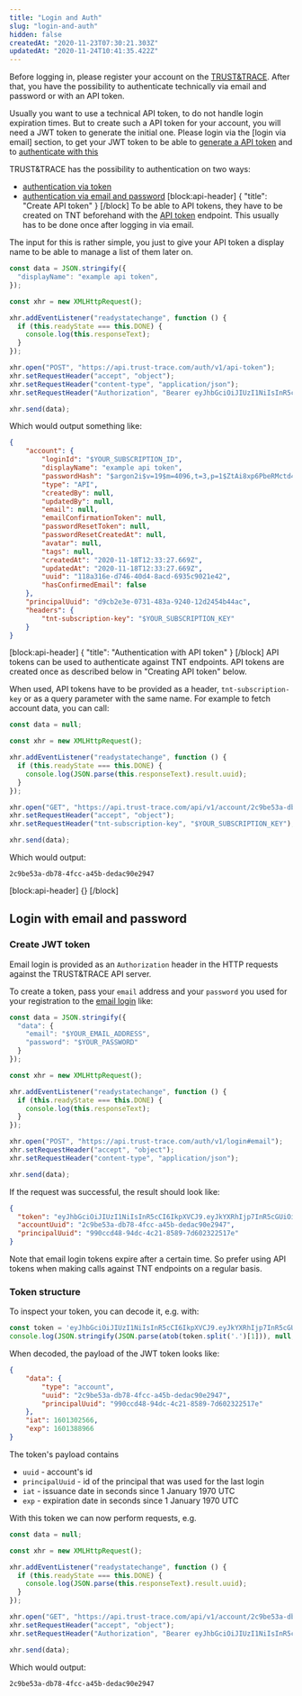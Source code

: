 ```yaml
---
title: "Login and Auth"
slug: "login-and-auth"
hidden: false
createdAt: "2020-11-23T07:30:21.303Z"
updatedAt: "2020-11-24T10:41:35.422Z"
---
```

Before logging in, please register your account on the [TRUST&TRACE](https://app.trust-trace.com). After that, you have the possibility to authenticate technically via email and password or with an API token.

Usually you want to use a technical API token, to do not handle login expiration times. But to create such a API token for your account, you will need a JWT token to generate the initial one. Please login via the [login via email] section, to get your JWT token to be able to [generate a API token](#create-api-token) and to [authenticate with this](#login-via-token)

TRUST&TRACE has the possibility to authentication on two ways:

- [authentication via token](#create-api-token)
- [authentication via email and password](#login-with-email-and-password)
[block:api-header]
{
  "title": "Create API token"
}
[/block]
To be able to API tokens, they have to be created on TNT beforehand with the [API token] endpoint. This usually has to be done once after logging in via email.

The input for this is rather simple, you just to give your API token a display name to be able to manage a list of them later on.

```js
const data = JSON.stringify({
  "displayName": "example api token",
});

const xhr = new XMLHttpRequest();

xhr.addEventListener("readystatechange", function () {
  if (this.readyState === this.DONE) {
    console.log(this.responseText);
  }
});

xhr.open("POST", "https://api.trust-trace.com/auth/v1/api-token");
xhr.setRequestHeader("accept", "object");
xhr.setRequestHeader("content-type", "application/json");
xhr.setRequestHeader("Authorization", "Bearer eyJhbGciOiJIUzI1NiIsInR5cCI6IkpXVCJ9.eyJkYXRhIjp7InR5cGUiOiJhY2NvdW50IiwidXVpZCI6IjJjOWJlNTNhLWRiNzgtNGZjYy1hNDViLWRlZGFjOTBlMjk0NyIsInByaW5jaXBhbFV1aWQiOiI5OTBjY2Q0OC05NGRjLTRjMjEtODU4OS03ZDYwMjMyMjUxN2UifSwiaWF0IjoxNjAxMzAyNTY2LCJleHAiOjE2MDEzODg5NjZ9.6znHJrDW2NdXaxwpqnN3_0cj0GTVOSt3HhTHF6sjs98");

xhr.send(data);
```

Which would output something like:

```json
{
    "account": {
        "loginId": "$YOUR_SUBSCRIPTION_ID",
        "displayName": "example api token",
        "passwordHash": "$argon2i$v=19$m=4096,t=3,p=1$ZtAi8xp6PbeRMctd4jqmrA$f28+sY6p4RnE2RD67x4jISHbK0DL7qKZUKkgdRRE5pE",
        "type": "API",
        "createdBy": null,
        "updatedBy": null,
        "email": null,
        "emailConfirmationToken": null,
        "passwordResetToken": null,
        "passwordResetCreatedAt": null,
        "avatar": null,
        "tags": null,
        "createdAt": "2020-11-18T12:33:27.669Z",
        "updatedAt": "2020-11-18T12:33:27.669Z",
        "uuid": "118a316e-d746-40d4-8acd-6935c9021e42",
        "hasConfirmedEmail": false
    },
    "principalUuid": "d9cb2e3e-0731-483a-9240-12d2454b44ac",
    "headers": {
        "tnt-subscription-key": "$YOUR_SUBSCRIPTION_KEY"
    }
}
```

[email login]: ref:post_login-email
[API token]: ref:post_api-token
[block:api-header]
{
  "title": "Authentication with API token"
}
[/block]
API tokens can be used to authenticate against TNT endpoints. API tokens are created once as described below in "Creating API token" below.

When used, API tokens have to be provided as a header, `tnt-subscription-key` or as a query parameter with the same name. For example to fetch account data, you can call:

```js
const data = null;

const xhr = new XMLHttpRequest();

xhr.addEventListener("readystatechange", function () {
  if (this.readyState === this.DONE) {
    console.log(JSON.parse(this.responseText).result.uuid);
  }
});

xhr.open("GET", "https://api.trust-trace.com/api/v1/account/2c9be53a-db78-4fcc-a45b-dedac90e2947");
xhr.setRequestHeader("accept", "object");
xhr.setRequestHeader("tnt-subscription-key", "$YOUR_SUBSCRIPTION_KEY");

xhr.send(data);
```

Which would output:

```text
2c9be53a-db78-4fcc-a45b-dedac90e2947
```
[block:api-header]
{}
[/block]
## Login with email and password

### Create JWT token

Email login is provided as an `Authorization` header in the HTTP requests against the TRUST&TRACE API server.

To create a token, pass your `email` address and your `password` you used for your registration to the [email login] like:

```js
const data = JSON.stringify({
  "data": {
    "email": "$YOUR_EMAIL_ADDRESS",
    "password": "$YOUR_PASSWORD"
  }
});

const xhr = new XMLHttpRequest();

xhr.addEventListener("readystatechange", function () {
  if (this.readyState === this.DONE) {
    console.log(this.responseText);
  }
});

xhr.open("POST", "https://api.trust-trace.com/auth/v1/login#email");
xhr.setRequestHeader("accept", "object");
xhr.setRequestHeader("content-type", "application/json");

xhr.send(data);
```

If the request was successful, the result should look like:

```json
{
  "token": "eyJhbGciOiJIUzI1NiIsInR5cCI6IkpXVCJ9.eyJkYXRhIjp7InR5cGUiOiJhY2NvdW50IiwidXVpZCI6IjJjOWJlNTNhLWRiNzgtNGZjYy1hNDViLWRlZGFjOTBlMjk0NyIsInByaW5jaXBhbFV1aWQiOiI5OTBjY2Q0OC05NGRjLTRjMjEtODU4OS03ZDYwMjMyMjUxN2UifSwiaWF0IjoxNjAxMzAyNTY2LCJleHAiOjE2MDEzODg5NjZ9.6znHJrDW2NdXaxwpqnN3_0cj0GTVOSt3HhTHF6sjs98",
  "accountUuid": "2c9be53a-db78-4fcc-a45b-dedac90e2947",
  "principalUuid": "990ccd48-94dc-4c21-8589-7d602322517e"
}
```

Note that email login tokens expire after a certain time. So prefer using API tokens when making calls against TNT endpoints on a regular basis.

### Token structure

To inspect your token, you can decode it, e.g. with:

```js
const token = 'eyJhbGciOiJIUzI1NiIsInR5cCI6IkpXVCJ9.eyJkYXRhIjp7InR5cGUiOiJhY2NvdW50IiwidXVpZCI6IjJjOWJlNTNhLWRiNzgtNGZjYy1hNDViLWRlZGFjOTBlMjk0NyIsInByaW5jaXBhbFV1aWQiOiI5OTBjY2Q0OC05NGRjLTRjMjEtODU4OS03ZDYwMjMyMjUxN2UifSwiaWF0IjoxNjAxMzAyNTY2LCJleHAiOjE2MDEzODg5NjZ9.6znHJrDW2NdXaxwpqnN3_0cj0GTVOSt3HhTHF6sjs98';
console.log(JSON.stringify(JSON.parse(atob(token.split('.')[1])), null, 4));
```

When decoded, the payload of the JWT token looks like:

```json
{
    "data": {
        "type": "account",
        "uuid": "2c9be53a-db78-4fcc-a45b-dedac90e2947",
        "principalUuid": "990ccd48-94dc-4c21-8589-7d602322517e"
    },
    "iat": 1601302566,
    "exp": 1601388966
}
```

The token's payload contains

- `uuid` - account's id
- `principalUuid` - id of the principal that was used for the last login
- `iat` - issuance date in seconds since 1 January 1970 UTC
- `exp` - expiration date in seconds since 1 January 1970 UTC

With this token we can now perform requests, e.g.

```js
const data = null;

const xhr = new XMLHttpRequest();

xhr.addEventListener("readystatechange", function () {
  if (this.readyState === this.DONE) {
    console.log(JSON.parse(this.responseText).result.uuid);
  }
});

xhr.open("GET", "https://api.trust-trace.com/api/v1/account/2c9be53a-db78-4fcc-a45b-dedac90e2947");
xhr.setRequestHeader("accept", "object");
xhr.setRequestHeader("Authorization", "Bearer eyJhbGciOiJIUzI1NiIsInR5cCI6IkpXVCJ9.eyJkYXRhIjp7InR5cGUiOiJhY2NvdW50IiwidXVpZCI6IjJjOWJlNTNhLWRiNzgtNGZjYy1hNDViLWRlZGFjOTBlMjk0NyIsInByaW5jaXBhbFV1aWQiOiI5OTBjY2Q0OC05NGRjLTRjMjEtODU4OS03ZDYwMjMyMjUxN2UifSwiaWF0IjoxNjAxMzAyNTY2LCJleHAiOjE2MDEzODg5NjZ9.6znHJrDW2NdXaxwpqnN3_0cj0GTVOSt3HhTHF6sjs98");

xhr.send(data);
```

Which would output:

```text
2c9be53a-db78-4fcc-a45b-dedac90e2947
```